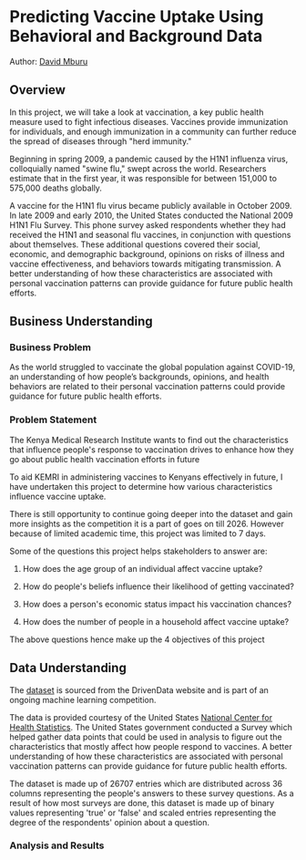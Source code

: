 # Predicting Vaccine Uptake Using Behavioral and Background Data

Author: [David Mburu](www.linkedin.com/in/david-g-mburu-b1268a1b7)


## Overview

In this project, we will take a look at vaccination, a key public health measure used to fight infectious diseases. Vaccines provide immunization for individuals, and enough immunization in a community can further reduce the spread of diseases through "herd immunity." 

Beginning in spring 2009, a pandemic caused by the H1N1 influenza virus, colloquially named "swine flu," swept across the world. Researchers estimate that in the first year, it was responsible for between 151,000 to 575,000 deaths globally.

A vaccine for the H1N1 flu virus became publicly available in October 2009. In late 2009 and early 2010, the United States conducted the National 2009 H1N1 Flu Survey. This phone survey asked respondents whether they had received the H1N1 and seasonal flu vaccines, in conjunction with questions about themselves. These additional questions covered their social, economic, and demographic background, opinions on risks of illness and vaccine effectiveness, and behaviors towards mitigating transmission. A better understanding of how these characteristics are associated with personal vaccination patterns can provide guidance for future public health efforts.


## Business Understanding 

### Business Problem
As the world struggled to vaccinate the global population against COVID-19, an understanding of how people’s backgrounds, opinions, and health behaviors are related to their personal vaccination patterns could provide guidance for future public health efforts.


### Problem Statement
The Kenya Medical Research Institute wants to find out the characteristics that influence people's response to vaccination drives to enhance how they go about public health vaccination efforts in future


To aid KEMRI in administering vaccines to Kenyans effectively in future, I have undertaken this project to determine how various characteristics influence vaccine uptake. 

There is still opportunity to continue going deeper into the dataset and gain more insights as the competition it is a part of goes on till 2026. However because of limited academic time, this project was limited to 7 days.

Some of the questions this project helps stakeholders to answer are:

1. How does the age group of an individual affect vaccine uptake?

2. How do people's beliefs influence their likelihood of getting vaccinated?

3. How does a person's economic status impact his vaccination chances?

4. How does the number of people in a household affect vaccine uptake?

The above questions hence make up the 4 objectives of this project


## Data Understanding

The [dataset](https://www.drivendata.org/competitions/66/flu-shot-learning/page/210/) is sourced from the DrivenData website and is part of an ongoing machine learning competition.

The data is provided courtesy of the United States [National Center for Health Statistics](https://www.cdc.gov/nchs/index.html?CDC_AA_refVal=https%3A%2F%2Fwww.cdc.gov%2Fnchs%2Findex.htm). The United States government conducted a Survey which helped gather data points that could be used in analysis to figure out the characteristics that mostly affect how people respond to vaccines. A better understanding of how these characteristics are associated with personal vaccination patterns can provide guidance for future public health efforts.

The dataset is made up of 26707 entries which are distributed across 36 columns representing the people's answers to these survey questions. As a result of how most surveys are done, this dataset is made up of binary values representing 'true' or 'false' and scaled entries representing the degree of the respondents' opinion about a question.

### Analysis and Results
